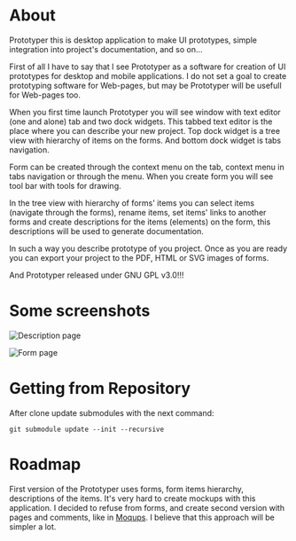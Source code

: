 # About

Prototyper this is desktop application to make UI prototypes, simple integration
into project's documentation, and so on...

First of all I have to say that I see Prototyper as a software for creation of UI
prototypes for desktop and mobile applications. I do not set a goal to create prototyping
software for Web-pages, but may be Prototyper will be usefull for Web-pages too.

When you first time launch Prototyper you will see window with text editor (one and alone)
tab and two dock widgets. This tabbed text editor is the place where you can describe
your new project. Top dock widget is a tree view with hierarchy of items on the forms.
And bottom dock widget is tabs navigation.

Form can be created through the context menu on the tab, context menu in tabs navigation
or through the menu. When you create form you will see tool bar with tools for drawing.

In the tree view with hierarchy of forms' items you can select items (navigate
through the forms), rename items, set items' links to another forms and create
descriptions for the items (elements) on the form, this descriptions will be
used to generate documentation.

In such a way you describe prototype of you project. Once as you are ready
you can export your project to the PDF, HTML or SVG images of forms.

And Prototyper released under GNU GPL v3.0!!!

# Some screenshots
            
![Description page]( https://image.ibb.co/byzBT5/prototyper_description.png )
            
![Form page]( https://image.ibb.co/joud85/prototyper_dialog.png )

# Getting from Repository

After clone update submodules with the next command:

```
git submodule update --init --recursive
```

# Roadmap

First version of the Prototyper uses forms, form items hierarchy, descriptions
of the items. It's very hard to create mockups with this application. I decided
to refuse from forms, and create second version with pages and comments, like
in [Moqups](https://moqups.com/). I believe that this approach will be simpler a
lot.
